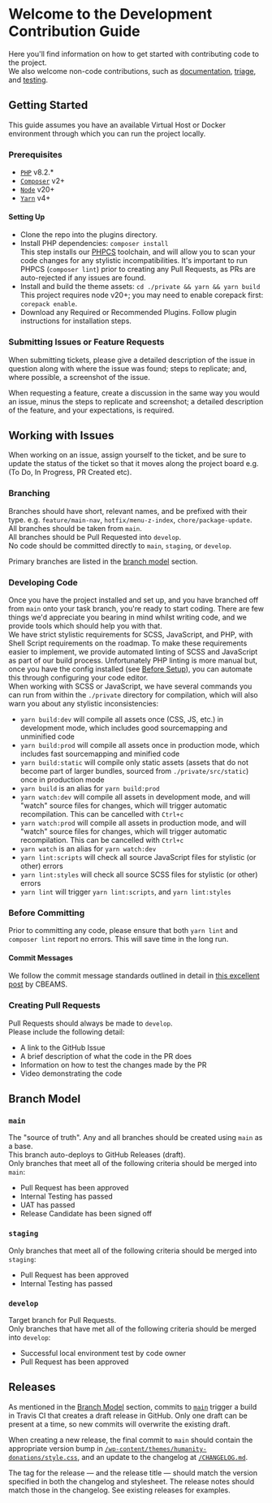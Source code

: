 # Welcome to the Development Contribution Guide
Here you'll find information on how to get started with contributing code to the project.  
We also welcome non-code contributions, such as [documentation](https://github.com/amnestywebsite/humanity-donations/blob/main/docs/contributors/docs.md), [triage](https://github.com/amnestywebsite/humanity-donations/blob/main/docs/contributors/triage.md), and [testing](https://github.com/amnestywebsite/humanity-donations/blob/main/docs/contributors/a11y.md).  

## Getting Started
This guide assumes you have an available Virtual Host or Docker environment through which you can run the project locally.  

### Prerequisites
- [`PHP`](https://www.php.net/) v8.2.*  
- [`Composer`](https://getcomposer.org/) v2+  
- [`Node`](https://nodejs.org/en/) v20+  
- [`Yarn`](https://yarnpkg.com/) v4+  

#### Setting Up
- Clone the repo into the plugins directory.  
- Install PHP dependencies: `composer install`  
  This step installs our [PHPCS](https://github.com/PHPCSStandards/PHP_CodeSniffer) toolchain, and will allow you to scan your code changes for any stylistic incompatibilities. It's important to run PHPCS (`composer lint`) prior to creating any Pull Requests, as PRs are auto-rejected if any issues are found.  
- Install and build the theme assets: `cd ./private && yarn && yarn build`  
  This project requires node v20+; you may need to enable corepack first: `corepack enable`.  
- Download any Required or Recommended Plugins. Follow plugin instructions for installation steps.  

### Submitting Issues or Feature Requests
When submitting tickets, please give a detailed description of the issue in question along with where the issue was found; steps to replicate; and, where possible, a screenshot of the issue.  

When requesting a feature, create a discussion in the same way you would an issue, minus the steps to replicate and screenshot; a detailed description of the feature, and your expectations, is required.  

## Working with Issues
When working on an issue, assign yourself to the ticket, and be sure to update the status of the ticket so that it moves along the project board e.g. (To Do, In Progress, PR Created etc).  

### Branching
Branches should have short, relevant names, and be prefixed with their type. e.g. `feature/main-nav`, `hotfix/menu-z-index`, `chore/package-update`.  
All branches should be taken from `main`.  
All branches should be Pull Requested into `develop`.  
No code should be committed directly to `main`, `staging`, or `develop`.  

Primary branches are listed in the [branch model](#branch-model) section.  

### Developing Code
Once you have the project installed and set up, and you have branched off from `main` onto your task branch, you're ready to start coding. There are few things we'd appreciate you bearing in mind whilst writing code, and we provide tools which should help you with that.  
We have strict stylistic requirements for SCSS, JavaScript, and PHP, with Shell Script requirements on the roadmap. To make these requirements easier to implement, we provide automated linting of SCSS and JavaScript as part of our build process. Unfortunately PHP linting is more manual but, once you have the config installed (see [Before Setup](#before-setup)), you can automate this through configuring your code editor.  
When working with SCSS or JavaScript, we have several commands you can run from within the `./private` directory for compilation, which will also warn you about any stylistic inconsistencies:  
- `yarn build:dev` will compile all assets once (CSS, JS, etc.) in development mode, which includes good sourcemapping and unminified code  
- `yarn build:prod` will compile all assets once in production mode, which includes fast sourcemapping and minified code  
- `yarn build:static` will compile only static assets (assets that do not become part of larger bundles, sourced from `./private/src/static`) once in production mode  
- `yarn build` is an alias for `yarn build:prod`  
- `yarn watch:dev` will compile all assets in development mode, and will "watch" source files for changes, which will trigger automatic recompilation. This can be cancelled with `Ctrl+c`  
- `yarn watch:prod` will compile all assets in production mode, and will "watch" source files for changes, which will trigger automatic recompilation. This can be cancelled with `Ctrl+c`  
- `yarn watch` is an alias for `yarn watch:dev`  
- `yarn lint:scripts` will check all source JavaScript files for stylistic (or other) errors  
- `yarn lint:styles` will check all source SCSS files for stylistic (or other) errors  
- `yarn lint` will trigger `yarn lint:scripts`, and `yarn lint:styles`  

### Before Committing
Prior to committing any code, please ensure that both `yarn lint` and `composer lint` report no errors. This will save time in the long run.  

#### Commit Messages
We follow the commit message standards outlined in detail in [this excellent post](https://cbea.ms/git-commit/) by CBEAMS.  

### Creating Pull Requests
Pull Requests should always be made to `develop`.  
Please include the following detail:  
- A link to the GitHub Issue  
- A brief description of what the code in the PR does  
- Information on how to test the changes made by the PR  
- Video demonstrating the code  

## Branch Model

### `main`
The "source of truth". Any and all branches should be created using `main` as a base.  
This branch auto-deploys to GitHub Releases (draft).  
Only branches that meet all of the following criteria should be merged into `main`:  
- Pull Request has been approved  
- Internal Testing has passed  
- UAT has passed  
- Release Candidate has been signed off  

### `staging`
Only branches that meet all of the following criteria should be merged into `staging`:  
- Pull Request has been approved  
- Internal Testing has passed  

### `develop`
Target branch for Pull Requests.  
Only branches that have met all of the following criteria should be merged into `develop`:  
- Successful local environment test by code owner  
- Pull Request has been approved  

## Releases

As mentioned in the [Branch Model](#branch-model) section, commits to [`main`](#main) trigger a build in Travis CI that creates a draft release in GitHub. Only one draft can be present at a time, so new commits will overwrite the existing draft.  

When creating a new release, the final commit to `main` should contain the appropriate version bump in [`/wp-content/themes/humanity-donations/style.css`](https://github.com/amnestywebsite/humanity-donations/blob/main/wp-content/themes/humanity-donations/style.css), and an update to the changelog at [`/CHANGELOG.md`](https://github.com/amnestywebsite/humanity-donations/blob/main/CHANGELOG.md).  

The tag for the release — and the release title — should match the version specified in both the changelog and stylesheet. The release notes should match those in the changelog. See existing releases for examples.  
